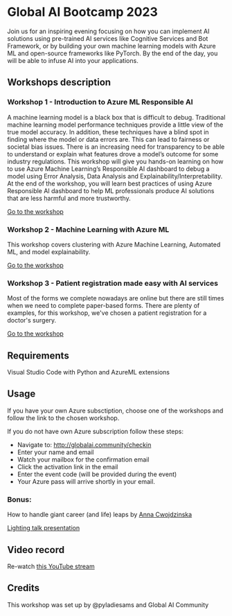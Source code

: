 # Global AI Bootcamp 2023

Join us for an inspiring evening focusing on how you can implement AI solutions using pre-trained AI services like Cognitive Services and Bot Framework, or by building your own machine learning models with Azure ML and open-source frameworks like PyTorch. By the end of the day, you will be able to infuse AI into your applications.

## Workshops description

### Workshop 1 - Introduction to Azure ML Responsible AI

A machine learning model is a black box that is difficult to debug. Traditional machine learning model performance techniques provide a little view of the true model accuracy. In addition, these techniques have a blind spot in finding where the model or data errors are. This can lead to fairness or societal bias issues. There is an increasing need for transparency to be able to understand or explain what features drove a model’s outcome for some industry regulations. This workshop will give you hands-on learning on how to use Azure Machine Learning’s Responsible AI dashboard to debug a model using Error Analysis, Data Analysis and Explainability/Interpretability. At the end of the workshop, you will learn best practices of using Azure Responsible AI dashboard to help ML professionals produce AI solutions that are less harmful and more trustworthy.

[Go to the workshop](https://ruyakubu.github.io/rai-dashboard-workshop/)

### Workshop 2 - Machine Learning with Azure ML

This workshop covers clustering with Azure Machine Learning, Automated ML, and model explainability.

[Go to the workshop](https://sammydeprez.gitbook.io/azure-machine-learning-model-training/)

### Workshop 3 - Patient registration made easy with AI services

Most of the forms we complete nowadays are online but there are still times when we need to complete paper-based forms. There are plenty of examples, for this workshop, we've chosen a patient registration for a doctor's surgery.

[Go to the workshop](https://newpatiente2e.github.io/docs/)

## Requirements
Visual Studio Code with Python and AzureML extensions

## Usage
If you have your own Azure subsctiption, choose one of the workshops and follow the link to the chosen workshop.

If you do not have own Azure subscription follow these steps:
- Navigate to: http://globalai.community/checkin
- Enter your name and email
- Watch your mailbox for the confirmation email
- Click the activation link in the email
- Enter the event code (will be provided during the event)
- Your Azure pass will arrive shortly in your email.

### Bonus: 
How to handle giant career (and life) leaps by [Anna Cwojdzinska](https://cwojdzinska.com/)

[Lighting talk presentation](Lighting_talk_by_A.Cwojdzinska.pdf)

## Video record
Re-watch [this YouTube stream](https://www.youtube.com/live/6sAAXNrFJuU?feature=share)

## Credits
This workshop was set up by @pyladiesams and Global AI Community
